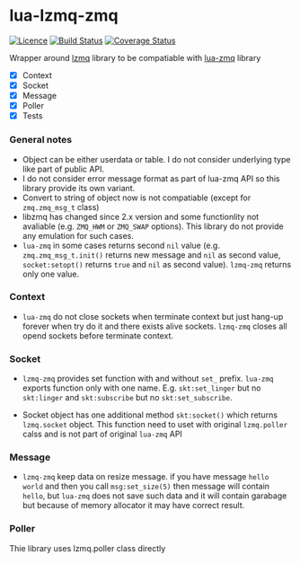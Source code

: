 # lua-lzmq-zmq
[![Licence](http://img.shields.io/badge/Licence-MIT-brightgreen.svg)](LICENSE)
[![Build Status](https://travis-ci.org/moteus/lua-lzmq-zmq.svg?branch=master)](https://travis-ci.org/moteus/lua-lzmq-zmq)
[![Coverage Status](https://coveralls.io/repos/github/moteus/lua-lzmq-zmq/badge.svg)](https://coveralls.io/github/moteus/lua-lzmq-zmq)

Wrapper around [lzmq](https://github.com/zeromq/lzmq) library to be compatiable with [lua-zmq](https://github.com/Neopallium/lua-zmq) library

 * [x] Context
 * [x] Socket
 * [x] Message
 * [x] Poller
 * [x] Tests

### General notes
* Object can be either userdata or table. I do not consider underlying type like part of public API.
* I do not consider error message format as part of lua-zmq API so this library provide its own variant.
* Convert to string of object now is not compatiable (except for `zmq.zmq_msg_t` class)
* libzmq has changed since 2.x version and some functionlity not avaliable (e.g. `ZMQ_HWM` or `ZMQ_SWAP` options).
This library do not provide any emulation for such cases.
* `lua-zmq` in some cases returns second `nil` value (e.g. `zmq.zmq_msg_t.init()` returns new message and `nil`
as second value, `socket:setopt()` returns `true` and `nil` as second value). `lzmq-zmq` returns only one value.

### Context
* `lua-zmq` do not close sockets when terminate context but just hang-up forever when try do it and there exists
alive sockets. `lzmq-zmq` closes all opend sockets before terminate context.

### Socket
* `lzmq-zmq` provides set function with and without `set_` prefix. `lua-zmq` exports function only with one name.
E.g. `skt:set_linger` but no `skt:linger` and `skt:subscribe` but no `skt:set_subscribe`.

* Socket object has one additional method `skt:socket()` which returns `lzmq.socket` object.
This function need to uset with original `lzmq.poller` calss and is not part of original `lua-zmq` API

### Message
* `lzmq-zmq` keep data on resize message. if you have message `hello world` and then you call 
`msg:set_size(5)` then message will contain `hello`, but `lua-zmq` does not save such data and it 
will contain garabage but because of memory allocator it may have correct result.

### Poller
Thie library uses lzmq.poller class directly
